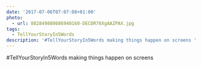 ```yaml
---
date: '2017-07-06T07:07:08+01:00'
photo:
  - url: 882849880686940160-DECDR76XgAAZPAX.jpg
tags:
  - TellYourStoryIn5Words
description: '#TellYourStoryIn5Words making things happen on screens '
---
```

#TellYourStoryIn5Words making things happen on screens 
